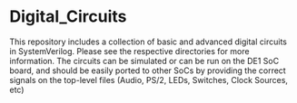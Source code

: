 # Digital_Circuits

This repository includes a collection of basic and advanced digital circuits in SystemVerilog. Please see the respective directories for more information. The circuits can be simulated or can be run on the DE1 SoC board, and should be easily ported to other SoCs by providing the correct signals on the top-level files (Audio, PS/2, LEDs, Switches, Clock Sources, etc)
